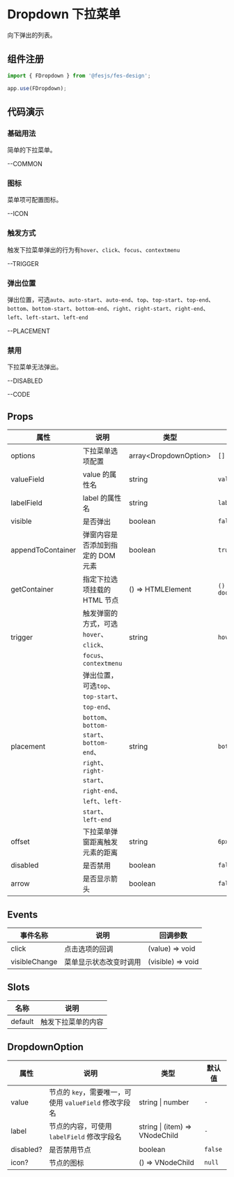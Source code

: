 # Dropdown 下拉菜单

向下弹出的列表。

## 组件注册

```js
import { FDropdown } from '@fesjs/fes-design';

app.use(FDropdown);
```

## 代码演示

### 基础用法

简单的下拉菜单。

--COMMON

### 图标

菜单项可配置图标。

--ICON


### 触发方式

触发下拉菜单弹出的行为有`hover`、`click`、`focus`、`contextmenu`

--TRIGGER

### 弹出位置

弹出位置，可选`auto`、`auto-start`、`auto-end`、`top`、`top-start`、`top-end`、`bottom`、`bottom-start`、`bottom-end`、`right`、`right-start`、`right-end`、`left`、`left-start`、`left-end`

--PLACEMENT

### 禁用

下拉菜单无法弹出。

--DISABLED

--CODE

## Props

| 属性              | 说明                                                                                                                                                                                         | 类型                    | 默认值                |
| ----------------- | -------------------------------------------------------------------------------------------------------------------------------------------------------------------------------------------- | ----------------------- | --------------------- |
| options           | 下拉菜单选项配置                                                                                                                                                                             | array\<DropdownOption\> | `[]`                  |
| valueField        | value 的属性名                                                                                                                                                                               | string                  | `value`               |
| labelField        | label 的属性名                                                                                                                                                                               | string                  | `label`               |
| visible           | 是否弹出                                                                                                                                                                                     | boolean                 | `false`               |
| appendToContainer | 弹窗内容是否添加到指定的 DOM 元素                                                                                                                                                            | boolean                 | `true`                |
| getContainer      | 指定下拉选项挂载的 HTML 节点                                                                                                                                                                 | () => HTMLElement       | `() => document.body` |
| trigger           | 触发弹窗的方式，可选`hover`、`click`、`focus`、`contextmenu`                                                                                                                                 | string                  | `hover`               |
| placement         | 弹出位置，可选`top`、`top-start`、`top-end`、`bottom`、`bottom-start`、`bottom-end`、`right`、`right-start`、`right-end`、`left`、`left-start`、`left-end` | string                  | `bottom`              |
| offset            | 下拉菜单弹窗距离触发元素的距离                                                                                                                                                               | string                  | `6px`                 |
| disabled          | 是否禁用                                                                                                                                                                                     | boolean                 | `false`               |
| arrow             | 是否显示箭头                                                                                                                                                                                 | boolean                 | `false`               |

## Events

| 事件名称      | 说明                   | 回调参数          |
| ------------- | ---------------------- | ----------------- |
| click         | 点击选项的回调         | (value) => void   |
| visibleChange | 菜单显示状态改变时调用 | (visible) => void |

## Slots

| 名称    | 说明               |
| ------- | ------------------ |
| default | 触发下拉菜单的内容 |

## DropdownOption

| 属性      | 说明                                                   | 类型                           | 默认值  |
| --------- | ------------------------------------------------------ | ------------------------------ | ------- |
| value     | 节点的 `key`，需要唯一，可使用 `valueField` 修改字段名 | string \| number               | `-`     |
| label     | 节点的内容，可使用 `labelField` 修改字段名             | string \| (item) => VNodeChild | `-`     |
| disabled? | 是否禁用节点                                           | boolean                        | `false` |
| icon?     | 节点的图标                                             | () => VNodeChild               | `null`  |
